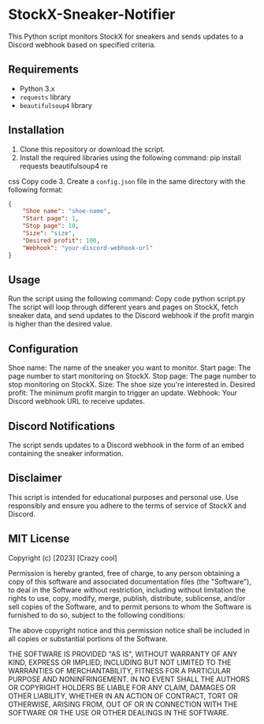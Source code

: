 # StockX-Sneaker-Notifier

This Python script monitors StockX for sneakers and sends updates to a Discord webhook based on specified criteria.

## Requirements

- Python 3.x
- `requests` library
- `beautifulsoup4` library

## Installation

1. Clone this repository or download the script.
2. Install the required libraries using the following command:
pip install requests beautifulsoup4 re

css
Copy code
3. Create a `config.json` file in the same directory with the following format:
```json
{
    "Shoe name": "shoe-name",
    "Start page": 1,
    "Stop page": 10,
    "Size": "size",
    "Desired profit": 100,
    "Webhook": "your-discord-webhook-url"
}
```

## Usage

Run the script using the following command:
Copy code
python script.py
The script will loop through different years and pages on StockX, fetch sneaker data, and send updates to the Discord webhook if the profit margin is higher than the desired value.
## Configuration
Shoe name: The name of the sneaker you want to monitor.
Start page: The page number to start monitoring on StockX.
Stop page: The page number to stop monitoring on StockX.
Size: The shoe size you're interested in.
Desired profit: The minimum profit margin to trigger an update.
Webhook: Your Discord webhook URL to receive updates.
## Discord Notifications
The script sends updates to a Discord webhook in the form of an embed containing the sneaker information.

## Disclaimer

This script is intended for educational purposes and personal use. Use responsibly and ensure you adhere to the terms of service of StockX and Discord.

## MIT License

Copyright (c) [2023] [Crazy cool]

Permission is hereby granted, free of charge, to any person obtaining a copy
of this software and associated documentation files (the "Software"), to deal
in the Software without restriction, including without limitation the rights
to use, copy, modify, merge, publish, distribute, sublicense, and/or sell
copies of the Software, and to permit persons to whom the Software is
furnished to do so, subject to the following conditions:

The above copyright notice and this permission notice shall be included in all
copies or substantial portions of the Software.

THE SOFTWARE IS PROVIDED "AS IS", WITHOUT WARRANTY OF ANY KIND, EXPRESS OR
IMPLIED, INCLUDING BUT NOT LIMITED TO THE WARRANTIES OF MERCHANTABILITY,
FITNESS FOR A PARTICULAR PURPOSE AND NONINFRINGEMENT. IN NO EVENT SHALL THE
AUTHORS OR COPYRIGHT HOLDERS BE LIABLE FOR ANY CLAIM, DAMAGES OR OTHER
LIABILITY, WHETHER IN AN ACTION OF CONTRACT, TORT OR OTHERWISE, ARISING FROM,
OUT OF OR IN CONNECTION WITH THE SOFTWARE OR THE USE OR OTHER DEALINGS IN THE
SOFTWARE.
